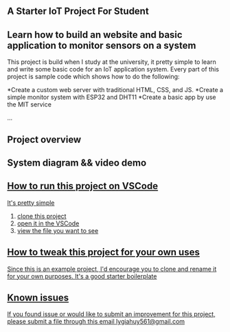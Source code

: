 ## A Starter IoT Project For Student

## Learn how to build an website and basic application to monitor sensors on a system
This project is build when I study at the university, it pretty simple to learn and write some basic code for an IoT application system.
Every part of this project is sample code which shows how to do the following:

*Create a custom web server with traditional HTML, CSS, and JS.
*Create a simple monitor system with ESP32 and DHT11
*Create a basic app by use the MIT service

...
## Project overview


## System diagram && video demo
<a href="https://www.youtube.com/watch?v=WUWywBIfIjc&t=90s"
target="_blank">


## How to run this project on VSCode
It's pretty simple
1. clone this project
2. open it in the VSCode
3. view the file you want to see

## How to tweak this project for your own uses

Since this is an example project, I'd encourage you to clone and rename it for your own purposes. It's a good starter boilerplate

## Known issues

If you found issue or would like to submit an improvement for this project, please submit a file through this email lygiahuy561@gmail.com
